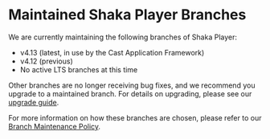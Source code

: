 # Maintained Shaka Player Branches

We are currently maintaining the following branches of Shaka Player:

 - v4.13 (latest, in use by the Cast Application Framework)
 - v4.12 (previous)
 - No active LTS branches at this time

Other branches are no longer receiving bug fixes, and we recommend you upgrade
to a maintained branch.  For details on upgrading, please see our
[upgrade guide](https://shaka-player-demo.appspot.com/docs/api/tutorial-upgrade.html).

For more information on how these branches are chosen, please refer to our
[Branch Maintenance Policy](https://shaka-project.github.io/maintenance/shaka-player.html#branch-maintenance-policy).
